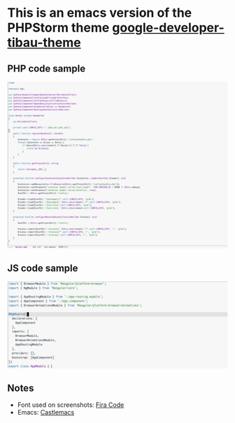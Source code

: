 # This is an emacs version of the PHPStorm theme [google-developer-tibau-theme](https://github.com/richellyitalo/google-developer-tibau-theme)

## PHP code sample
![](https://raw.githubusercontent.com/Ldnz/google-developer-tibau-emacs-theme/master/screenshots/php.png)

## JS code sample
![](https://raw.githubusercontent.com/Ldnz/google-developer-tibau-emacs-theme/master/screenshots/js.png)

## Notes
- Font used on screenshots: [Fira Code](https://github.com/tonsky/FiraCode)
- Emacs: [Castlemacs](https://github.com/freetonik/castlemacs)
